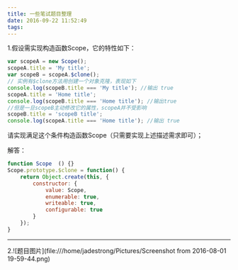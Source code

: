 ```yaml
---
title: 一些笔试题目整理
date: 2016-09-22 11:52:49
tags:
---
```


1.假设需实现构造函数Scope，它的特性如下：

``` javascript
var scopeA = new Scope();
scopeA.title = 'My title';
var scopeB = scopeA.$clone();
// 实例有$clone方法用创建一个对象克隆，表现如下
console.log(scopeB.title === 'My title'); //输出 true
scopeA.title = 'Home title';
console.log(scopeB.title === 'Home title'); //输出true
//但是一旦scopeB主动修改它的属性，scopeA并不受影响
scopeB.title = 'scopeB title';
console.log(scopeA.title === 'Home title'); //输出 true
```
请实现满足这个条件构造函数Scope（只需要实现上述描述需求即可）；

解答：

``` javascript
function Scope  () {}
Scope.prototype.$clone = function() {
    return Object.create(this, {
        constructor: {
            value: Scope,
            enumerable: true,
            writeable: true,
            configurable: true
        }
    });
}
```

---

2.![题目图片](file:///home/jadestrong/Pictures/Screenshot from 2016-08-01 19-59-44.png)


